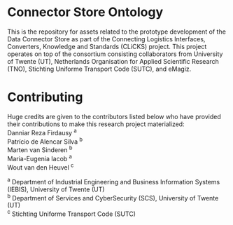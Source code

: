 # Connector Store Ontology

This is the repository for assets related to the prototype development of the Data Connector Store as part of the Connecting Logistics Interfaces, Converters, Knowledge and Standards (CLiCKS) project. This project operates on top of the consortium consisting collaborators from University of Twente (UT), Netherlands Organisation for Applied Scientific Research (TNO), Stichting Uniforme Transport Code (SUTC), and eMagiz.

# Contributing

Huge credits are given to the contributors listed below who have provided their contributions to make this research project materialized: <br />
Danniar Reza Firdausy <sup>a</sup> <br />
Patrício de Alencar Silva <sup>b</sup> <br />
Marten van Sinderen <sup>b</sup> <br />
Maria-Eugenia Iacob <sup>a</sup> <br />
Wout van den Heuvel <sup>c</sup> <br />

<sup>a</sup> Department of Industrial Engineering and Business Information Systems (IEBIS), University of Twente (UT) <br />
<sup>b</sup> Department of Services and CyberSecurity (SCS), University of Twente (UT) <br />
<sup>c</sup> Stichting Uniforme Transport Code (SUTC) <br />
